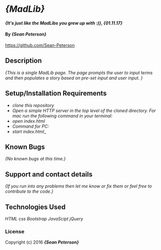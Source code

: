 # _{MadLib}_

#### _{It's just like the MadLibs you grew up with :)}, {01.11.17}_

#### By _**{Sean Peterson}**_
https://github.com/Sean-Peterson

## Description

_{This is a single MadLib page. The page prompts the user to input terms and then populates a story based on pre-set input and user input. }_

## Setup/Installation Requirements

* _clone this repository_
* _Open a simple HTTP server in the top level of the cloned directory. For mac run the following command in your terminal:_
* _open index.html_
* _Command for PC:_
* _start index.html__

## Known Bugs

_{No known bugs at this time.}_

## Support and contact details

_{If you run into any problems then let me know or fix them or feel free to contribute to the code.}_

## Technologies Used

_HTML_
_css_
_Bootstrap_
_JavaScipt_
_jQuery_

### License

Copyright (c) 2016 **_{Sean Peterson}_**
